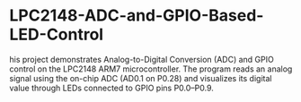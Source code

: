 # LPC2148-ADC-and-GPIO-Based-LED-Control
his project demonstrates Analog-to-Digital Conversion (ADC) and GPIO control on the LPC2148 ARM7 microcontroller. The program reads an analog signal using the on-chip ADC (AD0.1 on P0.28) and visualizes its digital value through LEDs connected to GPIO pins P0.0–P0.9.
